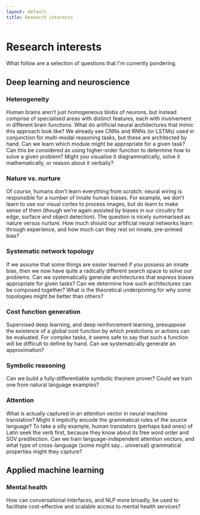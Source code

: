 ```yaml
---
layout: default
title: Research interests
---
```


# Research interests
What follow are a selection of questions that I'm currently pondering. 

## Deep learning and neuroscience

### Heterogeneity
Human brains aren’t just homogeneous blobs of neurons, but instead comprise of
specialised areas with distinct features, each with involvement in different
brain functions. What do artificial neural architectures that mimic this
approach look like? We already see CNNs and RNNs (or LSTMs) used in conjunction
for multi-modal reasoning tasks, but these are architected by hand. Can we
learn which module might be appropriate for a given task? Can this be
considered as using higher-order function to determine how to solve a given
problem? Might you visualise it diagrammatically, solve it mathematically,
or reason about it verbally?

### Nature vs. nurture
Of course, humans don’t learn everything from scratch: neural wiring is
responsible for a number of innate human biases. For example, we don’t
learn to use our visual cortex to process images, but do learn to make
sense of them (though we’re again assisted by biases in our circuitry for
edge, surface and object detection). The question is nicely summarised as
nature versus nurture. How much should our artificial neural networks learn
through experience, and how much can they rest on innate, pre-primed bias? 

### Systematic network topology
If we assume that some things are easier learned if you possess an innate
bias, then we now have quite a radically different search space to solve
our problems. Can we systematically generate architectures that express
biases appropriate for given tasks? Can we determine how such architectures
can be composed together? What is the theoretical underpinning for
why some topologies might be better than others?

### Cost function generation
Supervised deep learning, and deep reinforcement learning, presuppose the
existence of a global cost function by which predictions or
actions can be evaluated. For complex tasks, it seems safe to say that such a
function will be difficult to define by hand. Can we systematically generate
an approximation?

### Symbolic reasoning
Can we build a fully-differentiable symbolic theorem prover? Could we train
one from natural language examples?

### Attention
What is actually captured in an attention vector in neural machine
translation? Might it implicitly encode the grammatical rules of
the source language? To take a silly example, human translators
(perhaps bad ones) of Latin seek the verb first, because they know
about its free word order and SOV predilection. Can we train
language-independent attention vectors, and what type of
cross-language (some might say… universal) grammatical properties
might they capture?

## Applied machine learning

### Mental health
How can conversational interfaces, and NLP more broadly, be used to
facilitate cost-effective and scalable access to mental health
services? 
